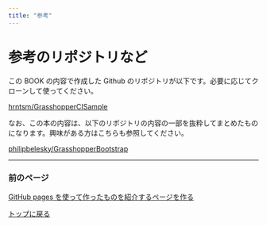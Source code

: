 ```yaml
---
title: "参考"
---
```


# 参考のリポジトリなど

この BOOK の内容で作成した Github のリポジトリが以下です。必要に応じてクローンして使ってください。

[hrntsm/GrasshopperCISample](https://github.com/hrntsm/GrasshopperCISample)

なお、この本の内容は、以下のリポジトリの内容の一部を抜粋してまとめたものになります。興味がある方はこちらも参照してください。

[philipbelesky/GrasshopperBootstrap](https://github.com/philipbelesky/GrasshopperBootstrap)

---

### 前のページ
[GitHub pages を使って作ったものを紹介するページを作る](add-github-pages)

[トップに戻る](tutorial-chapters)
